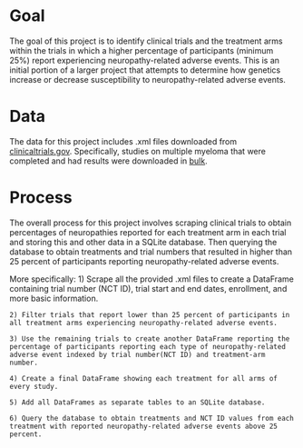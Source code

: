 # Goal
The goal of this project is to identify clinical trials and the treatment arms within the trials in which a higher percentage of participants (minimum 25%) report experiencing neuropathy-related adverse events.  This is an initial portion of a larger project that attempts to determine how genetics increase or decrease susceptibility to neuropathy-related adverse events. 

# Data
The data for this project includes .xml files downloaded from [clinicaltrials.gov](https://clinicaltrials.gov/).  Specifically, studies on multiple myeloma that were completed and had results were downloaded in [bulk](https://clinicaltrials.gov/ct2/results?cond=Multiple+Myeloma&term=&cntry=&state=&city=&dist=&Search=Search&recrs=e&rslt=With).

# Process
The overall process for this project involves scraping clinical trials to obtain percentages of neuropathies reported for each treatment arm in each trial and storing this and other data in a SQLite database.  Then querying the database to obtain treatments and trial numbers that resulted in higher than 25 percent of participants reporting neuropathy-related adverse events.  

More specifically:
    1) Scrape all the provided .xml files to create a DataFrame containing trial number (NCT ID), trial start and end dates, enrollment, and more basic information.
    
    2) Filter trials that report lower than 25 percent of participants in all treatment arms experiencing neuropathy-related adverse events.
    
    3) Use the remaining trials to create another DataFrame reporting the percentage of participants reporting each type of neuropathy-related adverse event indexed by trial number(NCT ID) and treatment-arm number.
    
    4) Create a final DataFrame showing each treatment for all arms of every study.
    
    5) Add all DataFrames as separate tables to an SQLite database.
    
    6) Query the database to obtain treatments and NCT ID values from each treatment with reported neuropathy-related adverse events above 25 percent.
